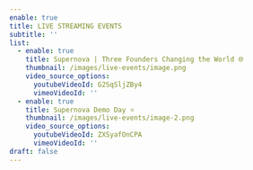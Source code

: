```yaml
---
enable: true
title: LIVE STREAMING EVENTS
subtitle: ''
list:
  - enable: true
    title: Supernova | Three Founders Changing the World 🌐
    thumbnail: /images/live-events/image.png
    video_source_options:
      youtubeVideoId: G2SqSljZBy4
      vimeoVideoId: ''
  - enable: true
    title: Supernova Demo Day ⭐
    thumbnail: /images/live-events/image-2.png
    video_source_options:
      youtubeVideoId: ZXSyafOnCPA
      vimeoVideoId: ''
draft: false
---
```

